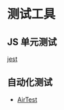# 测试工具

## JS 单元测试
[jest](https://jestjs.io/)

## 自动化测试

- [AirTest](http://airtest.netease.com/)


